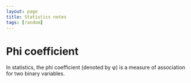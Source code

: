 ```yaml
---
layout: page
title: Statistics notes
tags: [random]
---
```


# Phi coefficient
In statistics, the phi coefficient (denoted by φ) is a measure of association
for two binary variables.
